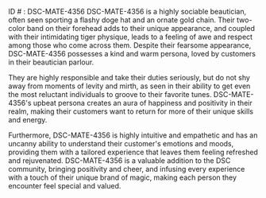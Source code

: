 ID # : DSC-MATE-4356
DSC-MATE-4356 is a highly sociable beautician, often seen sporting a flashy doge hat and an ornate gold chain. Their two-color band on their forehead adds to their unique appearance, and coupled with their intimidating tiger physique, leads to a feeling of awe and respect among those who come across them. Despite their fearsome appearance, DSC-MATE-4356 possesses a kind and warm persona, loved by customers in their beautician parlour.

They are highly responsible and take their duties seriously, but do not shy away from moments of levity and mirth, as seen in their ability to get even the most reluctant individuals to groove to their favorite tunes. DSC-MATE-4356's upbeat persona creates an aura of happiness and positivity in their realm, making their customers want to return for more of their unique skills and energy.

Furthermore, DSC-MATE-4356 is highly intuitive and empathetic and has an uncanny ability to understand their customer's emotions and moods, providing them with a tailored experience that leaves them feeling refreshed and rejuvenated. DSC-MATE-4356 is a valuable addition to the DSC community, bringing positivity and cheer, and infusing every experience with a touch of their unique brand of magic, making each person they encounter feel special and valued.